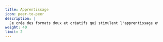 ```yaml
---
title: Apprentissage
icon: peer-to-peer
description: |
  Je crée des formats doux et créatifs qui stimulent l'apprentissage et le partage de connaissances entre les personnes.
weight: 40
limit: 2
---
```

